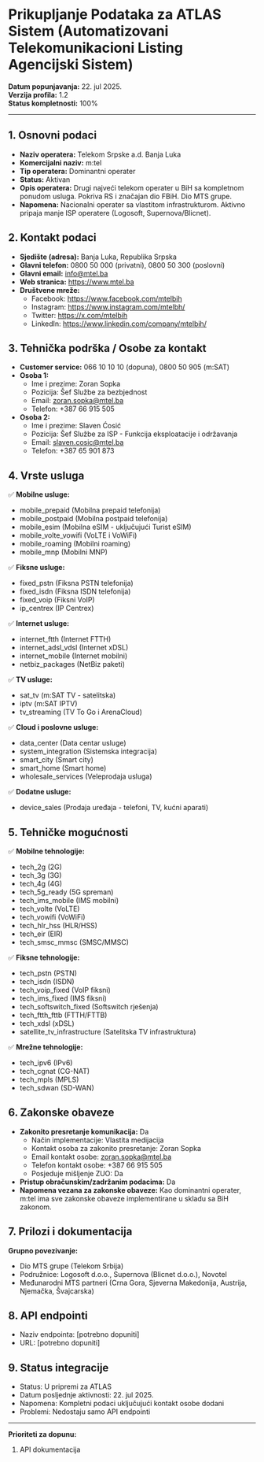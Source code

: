 # Prikupljanje Podataka za ATLAS Sistem (Automatizovani Telekomunikacioni Listing Agencijski Sistem)


**Datum popunjavanja:** 22. jul 2025.  
**Verzija profila:** 1.2  
**Status kompletnosti:** 100%

---

## 1. Osnovni podaci

- **Naziv operatera:** Telekom Srpske a.d. Banja Luka
- **Komercijalni naziv:** m:tel
- **Tip operatera:** Dominantni operater
- **Status:** Aktivan
- **Opis operatera:** Drugi najveći telekom operater u BiH sa kompletnom ponudom usluga. Pokriva RS i značajan dio FBiH. Dio MTS grupe.
- **Napomena:** Nacionalni operater sa vlastitom infrastrukturom. Aktivno pripaja manje ISP operatere (Logosoft, Supernova/Blicnet).

## 2. Kontakt podaci

- **Sjedište (adresa):** Banja Luka, Republika Srpska
- **Glavni telefon:** 0800 50 000 (privatni), 0800 50 300 (poslovni)
- **Glavni email:** info@mtel.ba
- **Web stranica:** https://www.mtel.ba
- **Društvene mreže:**
  - Facebook: https://www.facebook.com/mtelbih
  - Instagram: https://www.instagram.com/mtelbh/
  - Twitter: https://x.com/mtelbih
  - LinkedIn: https://www.linkedin.com/company/mtelbih/

## 3. Tehnička podrška / Osobe za kontakt

- **Customer service:** 066 10 10 10 (dopuna), 0800 50 905 (m:SAT)
- **Osoba 1:**
  - Ime i prezime: Zoran Sopka
  - Pozicija: Šef Službe za bezbjednost  
  - Email: zoran.sopka@mtel.ba
  - Telefon: +387 66 915 505
- **Osoba 2:**
  - Ime i prezime: Slaven Ćosić
  - Pozicija: Šef Službe za ISP - Funkcija eksploatacije i održavanja 
  - Email: slaven.cosic@mtel.ba
  - Telefon: +387 65 901 873

## 4. Vrste usluga

✅ **Mobilne usluge:**
- mobile_prepaid (Mobilna prepaid telefonija)
- mobile_postpaid (Mobilna postpaid telefonija)
- mobile_esim (Mobilna eSIM - uključujući Turist eSIM)
- mobile_volte_vowifi (VoLTE i VoWiFi)
- mobile_roaming (Mobilni roaming)
- mobile_mnp (Mobilni MNP)

✅ **Fiksne usluge:**
- fixed_pstn (Fiksna PSTN telefonija)
- fixed_isdn (Fiksna ISDN telefonija)
- fixed_voip (Fiksni VoIP)
- ip_centrex (IP Centrex)

✅ **Internet usluge:**
- internet_ftth (Internet FTTH)
- internet_adsl_vdsl (Internet xDSL)
- internet_mobile (Internet mobilni)
- netbiz_packages (NetBiz paketi)

✅ **TV usluge:**
- sat_tv (m:SAT TV - satelitska)
- iptv (m:SAT IPTV)
- tv_streaming (TV To Go i ArenaCloud)

✅ **Cloud i poslovne usluge:**
- data_center (Data centar usluge)
- system_integration (Sistemska integracija)
- smart_city (Smart city)
- smart_home (Smart home)
- wholesale_services (Veleprodaja usluga)

✅ **Dodatne usluge:**
- device_sales (Prodaja uređaja - telefoni, TV, kućni aparati)

## 5. Tehničke mogućnosti

✅ **Mobilne tehnologije:**
- tech_2g (2G)
- tech_3g (3G)
- tech_4g (4G)
- tech_5g_ready (5G spreman)
- tech_ims_mobile (IMS mobilni)
- tech_volte (VoLTE)
- tech_vowifi (VoWiFi)
- tech_hlr_hss (HLR/HSS)
- tech_eir (EIR)
- tech_smsc_mmsc (SMSC/MMSC)

✅ **Fiksne tehnologije:**
- tech_pstn (PSTN)
- tech_isdn (ISDN)
- tech_voip_fixed (VoIP fiksni)
- tech_ims_fixed (IMS fiksni)
- tech_softswitch_fixed (Softswitch rješenja)
- tech_ftth_fttb (FTTH/FTTB)
- tech_xdsl (xDSL)
- satellite_tv_infrastructure (Satelitska TV infrastruktura)

✅ **Mrežne tehnologije:**
- tech_ipv6 (IPv6)
- tech_cgnat (CG-NAT)
- tech_mpls (MPLS)
- tech_sdwan (SD-WAN)

## 6. Zakonske obaveze

- **Zakonito presretanje komunikacija:** Da
  - Način implementacije: Vlastita medijacija
  - Kontakt osoba za zakonito presretanje: Zoran Sopka
  - Email kontakt osobe: zoran.sopka@mtel.ba
  - Telefon kontakt osobe: +387 66 915 505
  - Posjeduje mišljenje ZUO: Da
- **Pristup obračunskim/zadržanim podacima:** Da
- **Napomena vezana za zakonske obaveze:** Kao dominantni operater, m:tel ima sve zakonske obaveze implementirane u skladu sa BiH zakonom.

## 7. Prilozi i dokumentacija

**Grupno povezivanje:**
- Dio MTS grupe (Telekom Srbija)
- Podružnice: Logosoft d.o.o., Supernova (Blicnet d.o.o.), Novotel
- Međunarodni MTS partneri (Crna Gora, Sjeverna Makedonija, Austrija, Njemačka, Švajcarska)

## 8. API endpointi

- Naziv endpointa: [potrebno dopuniti]
- URL: [potrebno dopuniti]

## 9. Status integracije

- Status: U pripremi za ATLAS
- Datum posljednje aktivnosti: 22. jul 2025.
- Napomena: Kompletni podaci uključujući kontakt osobe dodani
- Problemi: Nedostaju samo API endpointi

---

**Prioriteti za dopunu:**
1. API dokumentacija
